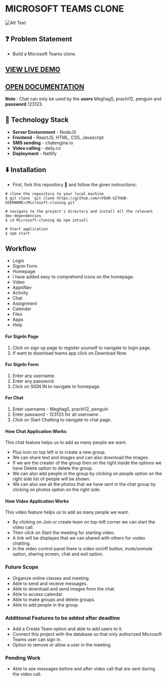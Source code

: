 # MICROSOFT TEAMS CLONE

![Alt Text](https://media.giphy.com/media/eNxQ3VOruZljtvhQM5/giphy.gif)

## ❓ Problem Statement

- Build a Microsoft Teams clone.

## [VIEW LIVE DEMO](https://microsoft-teams-clone-mg.netlify.app/)

## [OPEN DOCUMENTATION](https://docs.google.com/document/d/1z6cTtWy6o99kh_bSTdkjPG-vms-0zNuCvoYntU0Eoo8/edit?usp=sharing)

**Note** : Chat can only be used by the **users** Meghag5, prachi12, penguin and **password** 123123.

## 🚧 Technology Stack

- **Server Enviornment** - NodeJS
- **Frontend** - ReactJS, HTML, CSS, Javascript
- **SMS sending** - chatengine.io
- **Video calling** - daily.co
- **Deployment** - Netlify

## ⬇️ Installation

- First, fork this repository 🍴 and follow the given instructions:

```
# clone the repository to your local machine
$ git clone `git clone https://github.com/<YOUR-GITHUB-USERNAME>/Microsoft-cloning.git`

# navigate to the project's directory and install all the relevant dev-dependencies
$ cd Microsoft-cloning && npm intsall

# Start application
$ npm start
```

## Workflow

- Login
- Signin Form
- Homepage
- I have added easy to comprehend icons on the homepage.
- Video
- AppsNav
- Activity
- Chat
- Assignment
- Calendar
- Files
- Apps
- Help

#### For SignIn Page

1. Click on sign up page to register yourself to navigate to login page.
2. If want to download teams app click on Download Now.

#### For SignIn Form

1. Enter any username.
2. Enter any password.
3. Click on SIGN IN to navigate to homepage.

#### For Chat

1. Enter username - Meghag5, prachi12, penguin
2. Enter password - 123123 for all username .
3. Click on Start Chatting to navigate to chat page.

#### How Chat Application Works

This chat feature helps us to add as many people we want.

- Plus icon on top left is to create a new group.
- We can share text and images and can also download the images.
- If we are the creater of the group then on the right inside the options we have Delete option to delete the group.
- We can also add people in the group by clicking on people option on the right side list of people will be shown.
- We can also see all the photos that we have sent in the chat group by clicking on photos option on the right side.

#### How Video Application Works

This video feature helps us to add as many people we want.

- By clicking on Join or create team on top-left corner we can start the video call.
- Then click on Start the meeting for starting video.
- A link will be displayes that we can shared with others for vodeo chatting.
- In the video control panel there is video on/off button, mute/unmute option, sharing screen, chat and exit option.

### Future Scope

- Organize online classes and meeting.
- Able to send and receive messages.
- Able to download and send images from the chat.
- Able to access calendar.
- Able to make groups and delete groups.
- Able to add people in the group.

### Additional Features to be added after deadline

- Add a Create Team option and able to add users to it.
- Connect this project with the database so that only authorized Microsoft Teams user can sign in.
- Option to remove or allow a user in the meeting.

### Pending Work

- Able to see messages before and after video call that are sent during the video call.
